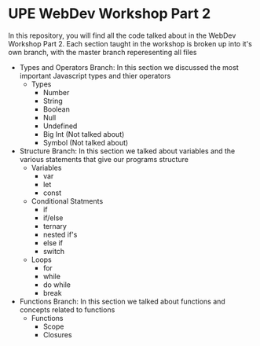 # UPE WebDev Workshop Part 2

In this repository, you will find all the code talked about in the WebDev Workshop Part 2. Each section taught in the workshop is broken up into it's own branch, with the master branch reperesenting all files

- Types and Operators Branch: In this section we discussed the most important Javascript types and thier operators
    - Types
        - Number
        - String
        - Boolean
        - Null
        - Undefined
        - Big Int (Not talked about)
        - Symbol (Not talked about)
- Structure Branch: In this section we talked about variables and the various statements that give our programs structure
    - Variables
        - var
        - let
        - const
    - Conditional Statments
        - if
        - if/else
        - ternary
        - nested if's
        - else if
        - switch
    - Loops
        - for
        - while
        - do while
        - break
- Functions Branch: In this section we talked about functions and concepts related to functions
    - Functions
        - Scope
        - Closures